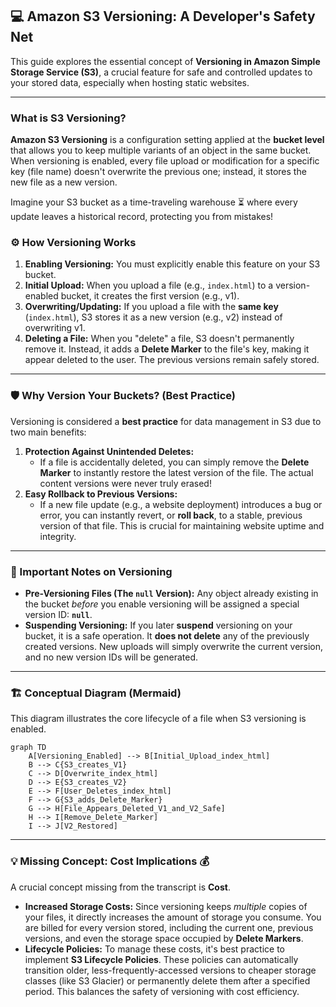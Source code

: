 ## 💻 Amazon S3 Versioning: A Developer's Safety Net

This guide explores the essential concept of **Versioning in Amazon Simple Storage Service (S3)**, a crucial feature for safe and controlled updates to your stored data, especially when hosting static websites.

-----

### What is S3 Versioning?

**Amazon S3 Versioning** is a configuration setting applied at the **bucket level** that allows you to keep multiple variants of an object in the same bucket. When versioning is enabled, every file upload or modification for a specific key (file name) doesn't overwrite the previous one; instead, it stores the new file as a new version.

Imagine your S3 bucket as a time-traveling warehouse ⏳ where every update leaves a historical record, protecting you from mistakes\!

### ⚙️ How Versioning Works

1.  **Enabling Versioning:** You must explicitly enable this feature on your S3 bucket.
2.  **Initial Upload:** When you upload a file (e.g., `index.html`) to a version-enabled bucket, it creates the first version (e.g., v1).
3.  **Overwriting/Updating:** If you upload a file with the **same key** (`index.html`), S3 stores it as a new version (e.g., v2) instead of overwriting v1.
4.  **Deleting a File:** When you "delete" a file, S3 doesn't permanently remove it. Instead, it adds a **Delete Marker** to the file's key, making it appear deleted to the user. The previous versions remain safely stored.

-----

### 🛡️ Why Version Your Buckets? (Best Practice)

Versioning is considered a **best practice** for data management in S3 due to two main benefits:

1.  **Protection Against Unintended Deletes:**
      * If a file is accidentally deleted, you can simply remove the **Delete Marker** to instantly restore the latest version of the file. The actual content versions were never truly erased\!
2.  **Easy Rollback to Previous Versions:**
      * If a new file update (e.g., a website deployment) introduces a bug or error, you can instantly revert, or **roll back**, to a stable, previous version of that file. This is crucial for maintaining website uptime and integrity.

-----

### 📝 Important Notes on Versioning

  * **Pre-Versioning Files (The `null` Version):** Any object already existing in the bucket *before* you enable versioning will be assigned a special version ID: **`null`**.
  * **Suspending Versioning:** If you later **suspend** versioning on your bucket, it is a safe operation. It **does not delete** any of the previously created versions. New uploads will simply overwrite the current version, and no new version IDs will be generated.

-----

### 🏗️ Conceptual Diagram (Mermaid)

This diagram illustrates the core lifecycle of a file when S3 versioning is enabled.

```mermaid
graph TD
    A[Versioning_Enabled] --> B[Initial_Upload_index_html]
    B --> C{S3_creates_V1}
    C --> D[Overwrite_index_html]
    D --> E{S3_creates_V2}
    E --> F[User_Deletes_index_html]
    F --> G{S3_adds_Delete_Marker}
    G --> H[File_Appears_Deleted_V1_and_V2_Safe]
    H --> I[Remove_Delete_Marker]
    I --> J[V2_Restored]
```

-----

### 💡 Missing Concept: Cost Implications 💰

A crucial concept missing from the transcript is **Cost**.

  * **Increased Storage Costs:** Since versioning keeps *multiple* copies of your files, it directly increases the amount of storage you consume. You are billed for every version stored, including the current one, previous versions, and even the storage space occupied by **Delete Markers**.
  * **Lifecycle Policies:** To manage these costs, it's best practice to implement **S3 Lifecycle Policies**. These policies can automatically transition older, less-frequently-accessed versions to cheaper storage classes (like S3 Glacier) or permanently delete them after a specified period. This balances the safety of versioning with cost efficiency.